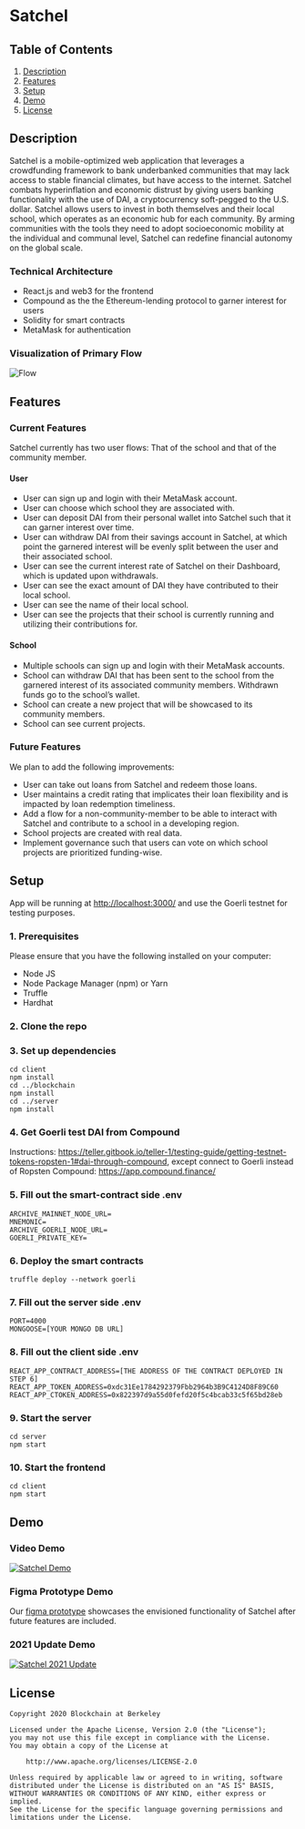 # Satchel

## Table of Contents

1. [Description](#Description)
2. [Features](#Features)
3. [Setup](#Setup)
4. [Demo](#Demo)
5. [License](#License)

## Description

Satchel is a mobile-optimized web application that leverages a crowdfunding framework to bank underbanked communities that may lack access to stable financial climates, but have access to the internet. Satchel combats hyperinflation and economic distrust by giving users banking functionality with the use of DAI, a cryptocurrency soft-pegged to the U.S. dollar. Satchel allows users to invest in both themselves and their local school, which operates as an economic hub for each community. By arming communities with the tools they need to adopt socioeconomic mobility at the individual and communal level, Satchel can redefine financial autonomy on the global scale.

### Technical Architecture

- React.js and web3 for the frontend
- Compound as the the Ethereum-lending protocol to garner interest for users
- Solidity for smart contracts
- MetaMask for authentication

### Visualization of Primary Flow

![Flow](flow.png)

## Features

### Current Features

Satchel currently has two user flows: That of the school and that of the community member.

#### User

- User can sign up and login with their MetaMask account.
- User can choose which school they are associated with.
- User can deposit DAI from their personal wallet into Satchel such that it can garner interest over time.
- User can withdraw DAI from their savings account in Satchel, at which point the garnered interest will be evenly split between the user and their associated school.
- User can see the current interest rate of Satchel on their Dashboard, which is updated upon withdrawals.
- User can see the exact amount of DAI they have contributed to their local school.
- User can see the name of their local school.
- User can see the projects that their school is currently running and utilizing their contributions for.

#### School

- Multiple schools can sign up and login with their MetaMask accounts.
- School can withdraw DAI that has been sent to the school from the garnered interest of its associated community members. Withdrawn funds go to the school’s wallet.
- School can create a new project that will be showcased to its community members.
- School can see current projects.

### Future Features

We plan to add the following improvements:

- User can take out loans from Satchel and redeem those loans.
- User maintains a credit rating that implicates their loan flexibility and is impacted by loan redemption timeliness.
- Add a flow for a non-community-member to be able to interact with Satchel and contribute to a school in a developing region.
- School projects are created with real data.
- Implement governance such that users can vote on which school projects are prioritized funding-wise.

## Setup

App will be running at [http://localhost:3000/](http://localhost:3000/) and use the Goerli testnet for testing purposes.

### 1. Prerequisites

Please ensure that you have the following installed on your computer:

- Node JS
- Node Package Manager (npm) or Yarn
- Truffle
- Hardhat

### 2. Clone the repo

### 3. Set up dependencies

```
cd client
npm install
cd ../blockchain
npm install
cd ../server
npm install
```

### 4. Get Goerli test DAI from Compound

Instructions: https://teller.gitbook.io/teller-1/testing-guide/getting-testnet-tokens-ropsten-1#dai-through-compound, except connect to Goerli instead of Ropsten
Compound: https://app.compound.finance/

### 5. Fill out the smart-contract side .env

```
ARCHIVE_MAINNET_NODE_URL=
MNEMONIC=
ARCHIVE_GOERLI_NODE_URL=
GOERLI_PRIVATE_KEY=
```

### 6. Deploy the smart contracts

```
truffle deploy --network goerli
```

### 7. Fill out the server side .env

```
PORT=4000
MONGOOSE=[YOUR MONGO DB URL]
```

### 8. Fill out the client side .env

```
REACT_APP_CONTRACT_ADDRESS=[THE ADDRESS OF THE CONTRACT DEPLOYED IN STEP 6]
REACT_APP_TOKEN_ADDRESS=0xdc31Ee1784292379Fbb2964b3B9C4124D8F89C60
REACT_APP_CTOKEN_ADDRESS=0x822397d9a55d0fefd20f5c4bcab33c5f65bd28eb
```

### 9. Start the server

```
cd server
npm start
```

### 10. Start the frontend

```
cd client
npm start
```

## Demo

### Video Demo

[![Satchel Demo](https://img.youtube.com/vi/2gGPDbgQIrY/0.jpg)](https://youtu.be/2gGPDbgQIrY)

### Figma Prototype Demo

Our [figma prototype](https://www.figma.com/proto/MQRABZHxaGFJSBRdOBX6xf/UNICEF?node-id=729%3A7067&scaling=min-zoom) showcases the envisioned functionality of Satchel after future features are included.

### 2021 Update Demo

[![Satchel 2021 Update](https://drive.google.com/uc?id=1e4x84QaAIA-6PVtGY5oUEfvu_EFrN29L)](https://drive.google.com/file/d/1ni5Ra_krcwS4znjZATNK6V8UEa88BWsm/preview)

## License

    Copyright 2020 Blockchain at Berkeley

    Licensed under the Apache License, Version 2.0 (the "License");
    you may not use this file except in compliance with the License.
    You may obtain a copy of the License at

        http://www.apache.org/licenses/LICENSE-2.0

    Unless required by applicable law or agreed to in writing, software
    distributed under the License is distributed on an "AS IS" BASIS,
    WITHOUT WARRANTIES OR CONDITIONS OF ANY KIND, either express or implied.
    See the License for the specific language governing permissions and
    limitations under the License.
